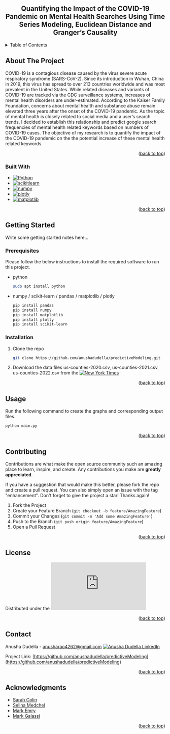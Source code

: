 <br />
<a name="readme-top"></a>
<div align="center">

<h2 align="center">Quantifying the Impact of the COVID-19 Pandemic on Mental Health
Searches Using Time Series Modeling, Euclidean Distance and
Granger’s Causality</h2>
</div>



<!-- TABLE OF CONTENTS -->
<details>
  <summary>Table of Contents</summary>
  <ol>
    <li>
      <a href="#about-the-project">About The Project</a>
      <ul>
        <li><a href="#built-with">Built With</a></li>
      </ul>
    </li>
    <li>
      <a href="#getting-started">Getting Started</a>
      <ul>
        <li><a href="#prerequisites">Prerequisites</a></li>
        <li><a href="#installation">Installation</a></li>
      </ul>
    </li>
    <li><a href="#usage">Usage</a></li>
    <li><a href="#contributing">Contributing</a></li>
    <li><a href="#contact">Contact</a></li>
    <li><a href="#acknowledgments">Acknowledgments</a></li>
  </ol>
</details>



<!-- ABOUT THE PROJECT -->
## About The Project

COVID-19 is a contagious disease caused by the virus severe acute respiratory syndrome (SARS-CoV-2). Since its
introduction in Wuhan, China in 2019, this virus has spread to over 213 countries worldwide and was most
prevalent in the United States. While related diseases and variants of COVID-19 are tracked via the CDC
surveillance systems, increases of mental health disorders are under-estimated. According to the Kaiser Family
Foundation, concerns about mental health and substance abuse remain elevated three years after the onset of the
COVID-19 pandemic. As the topic of mental health is closely related to social media and a user’s search trends, I
decided to establish this relationship and predict google search frequencies of mental health related keywords based
on numbers of COVID-19 cases. The objective of my research is to quantify the impact of the COVID-19 pandemic
on the the potential increase of these mental health related keywords.
<p align="right">(<a href="#readme-top">back to top</a>)</p>



### Built With

* [![Python][python.com]][python-url]
* [![scikitlearn][scikitlearn.com]][scikitlearn-url]
* [![numpy][numpy.com]][numpy-url]
* [![plotly][plotly.com]][plotly-url]
* [![matplotlib][matplotlib.com]][matplotlib-url]




<p align="right">(<a href="#readme-top">back to top</a>)</p>



<!-- GETTING STARTED -->
## Getting Started

Write some getting started notes here...

### Prerequisites

Please follow the below instructions to install the required software to run this project.
* python
  ```sh
  sudo apt install python
  ```
* numpy / scikit-learn / pandas / matplotlib / plotly 
  ```sh
  pip install pandas
  pip install numpy
  pip install matplotlib
  pip install plotly
  pip install scikit-learn
  ```

### Installation

1. Clone the repo
   ```sh
   git clone https://github.com/anushadudella/predictiveModeling.git
   ```
2. Download the data files us-counties-2020.csv, us-counties-2021.csv, us-counties-2022.csv from the [![New York Times][newyorktimes.com]][newyorktimes-url]


<p align="right">(<a href="#readme-top">back to top</a>)</p>



<!-- USAGE EXAMPLES -->
## Usage

Run the following command to create the graphs and corresponding output files.


   ```sh
   python main.py
   ```
<p align="right">(<a href="#readme-top">back to top</a>)</p>



<!-- CONTRIBUTING -->
## Contributing

Contributions are what make the open source community such an amazing place to learn, inspire, and create. Any contributions you make are **greatly appreciated**.

If you have a suggestion that would make this better, please fork the repo and create a pull request. You can also simply open an issue with the tag "enhancement".
Don't forget to give the project a star! Thanks again!

1. Fork the Project
2. Create your Feature Branch (`git checkout -b feature/AmazingFeature`)
3. Commit your Changes (`git commit -m 'Add some AmazingFeature'`)
4. Push to the Branch (`git push origin feature/AmazingFeature`)
5. Open a Pull Request

<p align="right">(<a href="#readme-top">back to top</a>)</p>


<!-- LICENSE -->
## License

Distributed under the ![GPL 3.0 License ](https://www.gnu.org/licenses/gpl-3.0.en.html)

<p align="right">(<a href="#readme-top">back to top</a>)</p>

<!-- CONTACT -->
## Contact

Anusha Dudella  - anusharao4262@gmail.com
[![Anusha Dudella LinkedIn][linkedin-shield]][linkedin-url]


Project Link: [https://github.com/anushadudella/predictiveModeling](https://github.com/anushadudella/predictiveModeling)

<p align="right">(<a href="#readme-top">back to top</a>)</p>



<!-- ACKNOWLEDGMENTS -->
## Acknowledgments

* [Sarah Colin]()
* [Selina Medchel]()
* [Mark Emry]()
* [Mark Galassi]()

<p align="right">(<a href="#readme-top">back to top</a>)</p>



<!-- MARKDOWN LINKS & IMAGES -->
<!-- https://www.markdownguide.org/basic-syntax/#reference-style-links -->
[plotly.com]: https://img.shields.io/badge/plotly-563D7C?style=for-the-badge&logo=plotly&logoColor=white
[plotly-url]: https://plotly.com
[contributors-shield]: https://img.shields.io/github/contributors/github_username/repo_name.svg?style=for-the-badge
[contributors-url]: https://github.com/github_username/repo_name/graphs/contributors
[forks-shield]: https://img.shields.io/github/forks/github_username/repo_name.svg?style=for-the-badge
[forks-url]: https://github.com/github_username/repo_name/network/members
[stars-shield]: https://img.shields.io/github/stars/github_username/repo_name.svg?style=for-the-badge
[stars-url]: https://github.com/github_username/repo_name/stargazers
[issues-shield]: https://img.shields.io/github/issues/github_username/repo_name.svg?style=for-the-badge
[issues-url]: https://github.com/github_username/repo_name/issues
[license-shield]: https://img.shields.io/github/license/github_username/repo_name.svg?style=for-the-badge
[license-url]: https://github.com/github_username/repo_name/blob/master/LICENSE.txt
[linkedin-shield]: https://img.shields.io/badge/-LinkedIn-black.svg?style=for-the-badge&logo=linkedin&colorB=555
[linkedin-url]: https://linkedin.com/in/AnushaDudella
[numpy.com]: https://img.shields.io/badge/numpy-0769AD?style=for-the-badge&logo=numpy&logoColor=white
[numpy-url]: https://numpy.org
[python.com]: https://img.shields.io/badge/python-0769AD?style=for-the-badge&logo=python&logoColor=white
[python-url]: https://python.org
[scikitlearn.com]: https://img.shields.io/badge/scikitlearn-0769AD?style=for-the-badge&logo=scikitlearn&logoColor=white
[scikitlearn-url]: https://scikitlearn.org
[matplotlib.com]: https://img.shields.io/badge/matplotlib-0769AD?style=for-the-badge&logo=matplotlib&logoColor=white
[matplotlib-url]: https://matplotlib.org
[newyorktimes.com]: https://img.shields.io/badge/newyorktimes-0769AD?style=for-the-badge&logo=newyorktimes&logoColor=white
[newyorktimes-url]: https://newyorktimes.com


